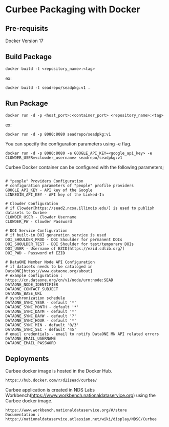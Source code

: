 Curbee Packaging with Docker
======================================

Pre-requisits
---------------
Docker Version 17

Build Package
---------------
~~~
docker build -t <repository_name>:<tag>
~~~
ex:
~~~
docker build -t seadrepo/seadpkg:v1 .
~~~

Run Package
---------------
~~~
docker run -d -p <host_port>:<container_port> <repository_name>:<tag>
~~~
ex:
~~~
docker run -d -p 8080:8080 seadrepo/seadpkg:v1
~~~
You can specify the configuration parameters using -e flag. 
~~~
docker run -d -p 8080:8080 -e GOOGLE_API_KEY=<google_api_key> -e CLOWDER_USER=<clowder_username> seadrepo/seadpkg:v1
~~~
Curbee Docker container can be configured with the following parameters;
~~~

# "people" Providers Configuration
# configuration parameters of "people" profile providers
GOOGLE_API_KEY - API key of the Google
LINKEDIN_API_KEY - API key of the Linked-In

# Clowder Configuration
# if Clowder[https://sead2.ncsa.illinois.edu/] is used to publish datasets to Curbee
CLOWDER_USER - Clowder Username
CLOWDER_PW - Clowder Password

# DOI Service Configuration
# if built-in DOI generation service is used
DOI_SHOULDER_PROD - DOI Shoulder for permanent DOIs
DOI_SHOULDER_TEST - DOI Shoulder for test/temporary DOIs
DOI_USER - Username of EZID[https://ezid.cdlib.org/]
DOI_PWD - Password of EZID

# DataONE Member Node API Configuration
# if datasets needs to be cataloged in DataONE[https://www.dataone.org/about]
# example configuration : https://cn.dataone.org/cn/v1/node/urn:node:SEAD
DATAONE_NODE_IDENTIFIER
DATAONE_CONTACT_SUBJECT
DATAONE_BASE_URL
# synchronization schedule
DATAONE_SYNC_YEAR - default '*'
DATAONE_SYNC_MONTH - default '*'
DATAONE_SYNC_DAYM - default '*'
DATAONE_SYNC_DAYW - default '?'
DATAONE_SYNC_HOUR - default '*'
DATAONE_SYNC_MIN - default '0/3'
DATAONE_SYNC_SEC - default '45'
# email credentials - email to notify DataONE MN API related errors
DATAONE_EMAIL_USERNAME
DATAONE_EMAIL_PASSWORD
~~~

Deployments
---------------

Curbee docker image is hosted in the Docker Hub.

~~~
https://hub.docker.com/r/d2isead/curbee/
~~~

Curbee application is created in NDS Labs Workbench(https://www.workbench.nationaldataservice.org) using the Curbee docker image.

~~~
https://www.workbench.nationaldataservice.org/#/store
Documentation : https://nationaldataservice.atlassian.net/wiki/display/NDSC/Curbee
~~~
